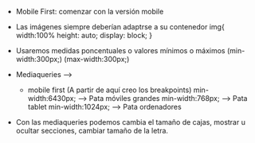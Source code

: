 - Mobile First: comenzar con la versión mobile <meta name="viewport" content="width=device-width, initial-scale=1.0">

- Las imágenes siempre deberían adaptrse a su contenedor 
    img{
        width:100%
        height: auto;
        display: block;
    }

- Usaremos medidas poncentuales o valores mínimos o máximos 
(min-width:300px;) (max-width:300px;)

- Mediaqueries -->
    - mobile first
    (A partir de aquí creo los breakpoints)
        min-width:6430px; --> Pata móviles grandes
        min-width:768px; --> Pata tablet
        min-width:1024px; --> Pata ordenadores

- Con las mediaqueries podemos cambia el tamaño de cajas, mostrar u ocultar secciones, cambiar tamaño de la letra.


